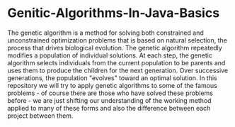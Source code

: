 # Genitic-Algorithms-In-Java-Basics
The genetic algorithm is a method for solving both constrained and unconstrained optimization problems that is based on natural selection, the process that drives biological evolution. The genetic algorithm repeatedly modifies a population of individual solutions. At each step, the genetic algorithm selects individuals from the current population to be parents and uses them to produce the children for the next generation. Over successive generations, the population "evolves" toward an optimal solution. In this repository we will try to apply genetic algorithms to some of the famous problems - of course there are those who have solved these problems before - we are just shifting our understanding of the working method applied to many of these forms and also the difference between each project between them.
